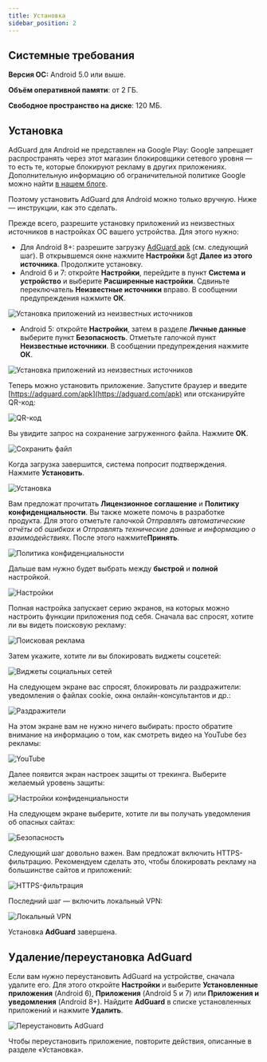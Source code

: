 ```yaml
---
title: Установка
sidebar_position: 2
---
```


## Системные требования

**Версия ОС:** Android 5.0 или выше.

**Объём оперативной памяти**: от 2 ГБ.

**Свободное пространство на диске**: 120 МБ.

## Установка
AdGuard для Android не представлен на Google Play: Google запрещает распространять через этот магазин блокировщики сетевого уровня — то есть те, которые блокируют рекламу в других приложениях. Дополнительную информацию об ограничительной политике Google можно найти [ в нашем блоге](https://blog.adguard.com/en/google-removes-adguard-android-app-google-play/).

Поэтому установить AdGuard для Android можно только вручную. Ниже — инструкции, как это сделать.

Прежде всего, разрешите установку приложений из неизвестных источников в настройках ОС вашего устройства. Для этого нужно:

* Для Android 8+: разрешите загрузку [AdGuard apk](https://adguard.com/ru/adguard-android/overview.html) (см. следующий шаг). В открывшемся окне нажмите **Настройки** &gt **Далее из этого источника**. Продолжите установку.
* Android 6 и 7: откройте **Настройки**, перейдите в пункт **Система и устройство** и выберите **Расширенные настройки**. Сдвиньте переключатель **Неизвестные источники** вправо. В сообщении предупреждения нажмите **ОК**.

![Установка приложений из неизвестных источников](https://cdn.adguard.com/content/kb/ad_blocker/android/installation/unknown_sources1.png)

* Android 5: откройте **Настройки**, затем в разделе **Личные данные** выберите пункт **Безопасность**. Отметьте галочкой пункт **Неизвестные источники**. В сообщении предупреждения нажмите **ОК**.

![Установка приложений из неизвестных источников](https://cdn.adguard.com/content/kb/ad_blocker/android/installation/unknown_sources2.png)

Теперь можно установить приложение. Запустите браузер и введите [https://adguard.com/apk](https://adguard.com/apk) или отсканируйте QR-код:

![QR-код](https://cdn.adguard.com/content/kb/ad_blocker/android/installation/qr.png)

Вы увидите запрос на сохранение загруженного файла. Нажмите **ОК**.

![Сохранить файл](https://cdn.adguard.com/content/kb/ad_blocker/android/installation/save_the_file.png)

Когда загрузка завершится, система попросит подтверждения. Нажмите **Установить**.

![Установка](https://cdn.adguard.com/content/kb/ad_blocker/android/installation/1.png)

Вам предложат прочитать **Лицензионное соглашение** и **Политику конфиденциальности**. Вы также можете помочь в разработке продукта. Для этого отметьте галочкой *Отправлять автоматические отчёты об ошибках* и *Отправлять технические данные и информацию о взаимодействиях*. После этого нажмите**Принять**.

![Политика конфиденциальности](https://cdn.adguard.com/content/kb/ad_blocker/android/installation/2.png)

Дальше вам нужно будет выбрать между **быстрой** и **полной** настройкой.

![Настройки](https://cdn.adguard.com/content/kb/ad_blocker/android/installation/3.png)

Полная настройка запускает серию экранов, на которых можно настроить функции приложения под себя. Сначала вас спросят, хотите ли вы видеть поисковую рекламу:

![Поисковая реклама](https://cdn.adguard.com/content/kb/ad_blocker/android/installation/5.png)

Затем укажите, хотите ли вы блокировать виджеты соцсетей:

![Виджеты социальных сетей](https://cdn.adguard.com/content/kb/ad_blocker/android/installation/6.png)

На следующем экране вас спросят, блокировать ли раздражители: уведомления о файлах cookie, окна онлайн-консультантов и др.:

![Раздражители](https://cdn.adguard.com/content/kb/ad_blocker/android/installation/7.png)

На этом экране вам не нужно ничего выбирать: просто обратите внимание на информацию о том, как смотреть видео на YouTube без рекламы:

![YouTube](https://cdn.adguard.com/content/kb/ad_blocker/android/installation/youtube.jpg)

Далее появится экран настроек защиты от трекинга. Выберите желаемый уровень защиты:

![Настройки конфиденциальности](https://cdn.adguard.com/content/kb/ad_blocker/android/installation/8.png)

На следующем экране выберите, хотите ли вы получать уведомления об опасных сайтах:

![Безопасность](https://cdn.adguard.com/content/kb/ad_blocker/android/installation/9.png)

Следующий шаг довольно важен. Вам предложат включить HTTPS-фильтрацию. Рекомендуем сделать это, чтобы блокировать рекламу на большинстве сайтов и приложений:

![HTTPS-фильтрация](https://cdn.adguard.com/content/kb/ad_blocker/android/installation/10.png)

Последний шаг — включить локальный VPN:

![Локальный VPN](https://cdn.adguard.com/content/kb/ad_blocker/android/installation/11.png)

Установка **AdGuard** завершена.

## Удаление/переустановка AdGuard

Если вам нужно переустановить AdGuard на устройстве, сначала удалите его. Для этого откройте **Настройки** и выберите **Установленные приложения** (Android 6), **Приложения** (Android 5 и 7) или **Приложения и уведомления** (Android 8+). Найдите **AdGuard** в списке установленных приложений и нажмите **Удалить**.

![Переустановить AdGuard](https://cdn.adguard.com/content/kb/ad_blocker/android/installation/12.png)

Чтобы переустановить приложение, повторите действия, описанные в разделе «Установка».
